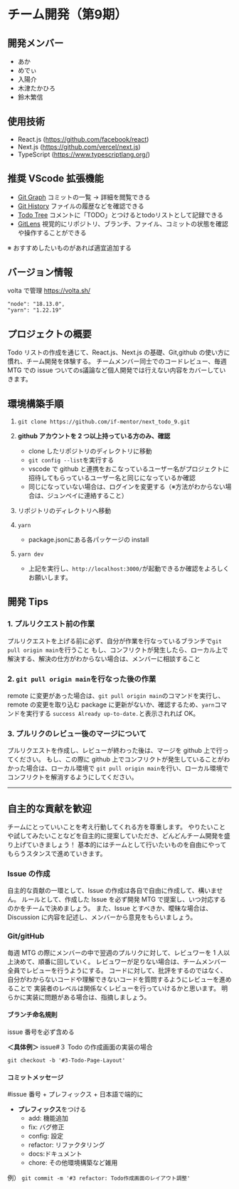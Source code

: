 # チーム開発（第9期）
## 開発メンバー
  - あか
  - めでぃ
  - 入陽介
  - 木津たかひろ
  - 鈴木繁信
  
## 使用技術

- React.js (https://github.com/facebook/react)
- Next.js (https://github.com/vercel/next.js)
- TypeScript (https://www.typescriptlang.org/)

## 推奨 VScode 拡張機能

- [Git Graph](https://marketplace.visualstudio.com/items?itemName=mhutchie.git-graph&ssr=false#qna) コミットの一覧 → 詳細を閲覧できる
- [Git History](https://marketplace.visualstudio.com/items?itemName=donjayamanne.githistory) ファイルの履歴などを確認できる
- [Todo Tree](https://marketplace.visualstudio.com/items?itemName=Gruntfuggly.todo-tree) コメントに「TODO」とつけるとtodoリストとして記録できる
- [GitLens](https://marketplace.visualstudio.com/items?itemName=eamodio.gitlens) 視覚的にリポジトリ、ブランチ、ファイル、コミットの状態を確認や操作することができる

※ おすすめしたいものがあれば適宜追加する

## バージョン情報

volta で管理
https://volta.sh/

```
"node": "18.13.0",
"yarn": "1.22.19"
```

## プロジェクトの概要

Todo リストの作成を通じて、React.js、Next.js の基礎、Git,github の使い方に慣れ、チーム開発を体験する。
チームメンバー同士でのコードレビュー、毎週 MTG での issue ついてのs議論など個人開発では行えない内容をカバーしていきます。

## 環境構築手順

1. `git clone https://github.com/if-mentor/next_todo_9.git`

2. **github アカウントを 2 つ以上持っている方のみ、確認**
   - clone したリポジトリのディレクトリに移動
   - `git config --list`を実行する
   - vscode で github と連携をおこなっているユーザー名がプロジェクトに招待してもらっているユーザー名と同じになっているか確認
   - 同じになっていない場合は、ログインを変更する（※方法がわからない場合は、ジュンペイに連絡すること）

3. リポジトリのディレクトリへ移動

4. `yarn`
    - package.jsonにある各パッケージの install
    
5. `yarn dev `
   - 上記を実行し、`http://localhost:3000/`が起動できるか確認をよろしくお願いします。

## 開発 Tips

### 1. プルリクエスト前の作業

プルリクエストを上げる前に必ず、自分が作業を行なっているブランチで`git pull origin main`を行うこと
もし、コンフリクトが発生したら、ローカル上で解決する、解決の仕方がわからない場合は、メンバーに相談すること

### 2. `git pull origin main`を行なった後の作業

remote に変更があった場合は、`git pull origin main`のコマンドを実行し、remote の変更を取り込む
package に更新がないか、確認するため、`yarn`コマンドを実行する
`success Already up-to-date.`と表示されれば OK。

### 3. プルリクのレビュー後のマージについて

プルリクエストを作成し、レビューが終わった後は、マージを github 上で行ってください。
もし、この際に github 上でコンフリクトが発生していることがわかった場合は、ローカル環境で
`git pull origin main`を行い、ローカル環境でコンフリクトを解消するようにしてください。

---

## 自主的な貢献を歓迎

チームにとっていいことを考え行動してくれる方を尊重します。
やりたいことや試してみたいことなどを自主的に提案していただき、どんどんチーム開発を盛り上げていきましょう！
基本的にはチームとして行いたいものを自由にやってもらうスタンスで進めていきます。

### Issue の作成

自主的な貢献の一環として、Issue の作成は各自で自由に作成して、構いません。
ルールとして、作成した Issue を必ず開発 MTG で提案し、いつ対応するのかをチームで決めましょう。
また、Issue とすべきか、曖昧な場合は、Discussion に内容を記述し、メンバーから意見をもらいましょう。

### Git/gitHub

毎週 MTG の際にメンバーの中で翌週のプルリクに対して、レビュワーを 1 人以上決めて、順番に回していく。
レビュワーが足りない場合は、チームメンバー全員でレビューを行うようにする。
コードに対して、批評をするのではなく、自分がわからないコードや理解できないコードを質問するようにレビューを進めることで
実装者のレベルは関係なくレビューを行っていけるかと思います。
明らかに実装に問題がある場合は、指摘しましょう。

#### ブランチ命名規則

issue 番号を必ず含める

**＜具体例＞**
issue#３ Todo の作成画面の実装の場合

`git checkout -b '#3-Todo-Page-Layout'`

#### コミットメッセージ

#issue 番号 + プレフィックス + 日本語で端的に

- **プレフィックス**をつける
  - add: 機能追加
  - fix: バグ修正
  - config: 設定
  - refactor: リファクタリング
  - docs:ドキュメント
  - chore: その他環境構築など雑用

例）
`git commit -m '#3 refactor: Todo作成画面のレイアウト調整' `

